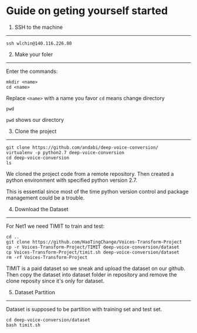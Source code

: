 Guide on geting yourself started
===

1. SSH to the machine
---

```
ssh wlchin@140.116.226.80
```


2. Make your foler
---

Enter the commands:
```
mkdir <name>
cd <name>
```

Replace `<name>` with a name you favor
`cd` means change directory

```
pwd
```
`pwd` shows our directory


3. Clone the project
---

```
git clone https://github.com/andabi/deep-voice-conversion/
virtualenv -p python2.7 deep-voice-conversion
cd deep-voice-conversion
ls
```

We cloned the project code from a remote repository. Then created a python environment with specified python version 2.7.

This is essential since most of the time python version control and package management could be a trouble.

4. Download the Dataset 
---

For Net1 we need TIMIT to train and test:
```
cd ..
git clone https://github.com/HaoTingChange/Voices-Transform-Project
cp -r Voices-Transform-Project/TIMIT deep-voice-conversion/dataset
cp Voices-Transform-Project/timit.sh deep-voice-conversion/dataset
rm -rf Voices-Transform-Project
```

TIMIT is a paid dataset so we sneak and upload the dataset on our github.
Then copy the dataset into dataset folder in repository and remove the clone reposity since it's only for dataset.

5. Dataset Partition
---

Dataset is supposed to be partition with training set and test set.

```
cd deep-voice-conversion/dataset
bash timit.sh
```
